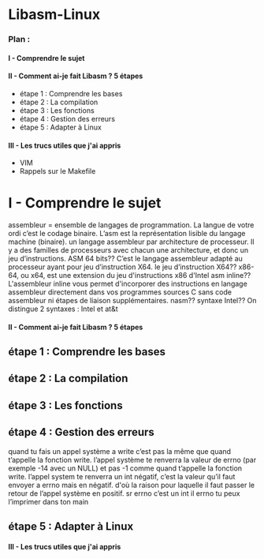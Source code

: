 # Libasm-Linux

### Plan :
#### I - Comprendre le sujet
#### II - Comment ai-je fait Libasm ? 5 étapes
 - étape 1  : Comprendre les bases
 - étape 2  : La compilation
 - étape 3  : Les fonctions
 - étape 4  : Gestion des erreurs
 - étape 5  : Adapter à Linux
#### III - Les trucs utiles que j'ai appris
 - VIM
 - Rappels sur le Makefile

# I - Comprendre le sujet
assembleur = ensemble de langages de programmation. La langue de votre ordi c’est le codage binaire. L’asm est la représentation lisible du langage machine (binaire). 
un langage assembleur par architecture de processeur. Il y a des familles de processeurs avec chacun une architecture, et donc un jeu d’instructions. 
ASM 64 bits?? C’est le langage assembleur adapté au processeur ayant pour jeu d’instruction X64.
le jeu d’instruction X64?? x86-64, ou x64, est une extension du jeu d'instructions x86 d'Intel
asm inline?? L'assembleur inline vous permet d'incorporer des instructions en langage assembleur directement dans vos programmes sources C sans code assembleur ni étapes de liaison supplémentaires. 
nasm??
syntaxe Intel?? On distingue 2 syntaxes : Intel et at&t

#### II - Comment ai-je fait Libasm ? 5 étapes
## étape 1  : Comprendre les bases
## étape 2  : La compilation
## étape 3  : Les fonctions
## étape 4  : Gestion des erreurs
quand tu fais un appel système a write c’est pas la même que quand t’appelle la fonction write. l’appel système te renverra la valeur de errno (par exemple -14 avec un NULL) et pas -1 comme quand t’appelle la fonction write. l’appel system te renverra un int négatif, c’est la valeur qu’il faut envoyer a errno mais en négatif. d'où la raison pour laquelle il faut passer le retour de l’appel système en positif. sr
errno c’est un int il 
errno tu peux l’imprimer dans ton main


## étape 5  : Adapter à Linux


#### III - Les trucs utiles que j'ai appris
